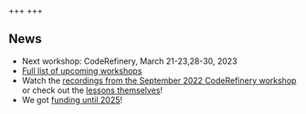 +++
+++

## News

- Next workshop: CodeRefinery, March 21-23,28-30, 2023
- [Full list of upcoming workshops](@/workshops/upcoming.md)
- Watch the [recordings from the September 2022 CodeRefinery workshop](https://www.youtube.com/watch?v=GHlF1nGfz7g&list=PLpLblYHCzJACqaFsfQiCWp0Wqy6qG4iau) or check out the [lessons themselves](https://coderefinery.github.io/2022-09-20-workshop/schedule/)!
- We got [funding until 2025](https://neic.no/news/2021/10/01/2021-open-call-results/)!
